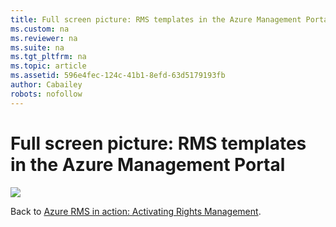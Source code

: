 ```yaml
---
title: Full screen picture: RMS templates in the Azure Management Portal
ms.custom: na
ms.reviewer: na
ms.suite: na
ms.tgt_pltfrm: na
ms.topic: article
ms.assetid: 596e4fec-124c-41b1-8efd-63d5179193fb
author: Cabailey
robots: nofollow
---
```

# Full screen picture: RMS templates in the Azure Management Portal
![](./media/AzRMS_TemplatesPortal.png)

Back to [Azure RMS in action: Activating Rights Management](http://technet.microsoft.com/library/jj585026.aspx).

